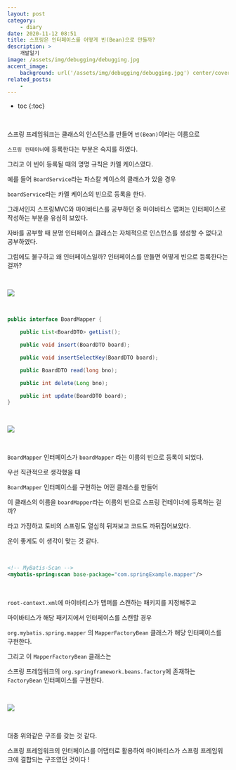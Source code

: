```yaml
---
layout: post
category:
    - diary
date: 2020-11-12 08:51
title: 스프링은 인터페이스를 어떻게 빈(Bean)으로 만들까?
description: >
    개발일기
image: /assets/img/debugging/debugging.jpg
accent_image:
    background: url('/assets/img/debugging/debugging.jpg') center/cover
related_posts:
    -
---
```


* toc
{:toc}

&nbsp;  

스프링 프레임워크는 클래스의 인스턴스를 만들어 `빈(Bean)`이라는 이름으로

`스프링 컨테이너`에 등록한다는 부분은 숙지를 하였다. 

그리고 이 빈이 등록될 때의 명명 규칙은 카멜 케이스였다.

예를 들어 `BoardService`라는 파스칼 케이스의 클래스가 있을 경우 

`boardService`라는 카멜 케이스의 빈으로 등록을 한다.

그래서인지 스프링MVC와 마이바티스를 공부하던 중 마이바티스 맵퍼는 인터페이스로 작성하는 부분을 유심히 보았다.

자바를 공부할 때 분명 인터페이스 클래스는 자체적으로 인스턴스를 생성할 수 없다고 공부하였다.

그럼에도 불구하고 왜 인터페이스일까? 인터페이스를 만들면 어떻게 빈으로 등록한다는 걸까?

&nbsp;  

![](https://img1.daumcdn.net/thumb/R1280x0/?scode=mtistory2&fname=https%3A%2F%2Fblog.kakaocdn.net%2Fdn%2FK5Gl7%2FbtqNgsu5lrh%2FfQASyUihoaDbmpjm7EpTZk%2Fimg.png)

&nbsp;  

```java
public interface BoardMapper {

	public List<BoardDTO> getList();

	public void insert(BoardDTO board);

	public void insertSelectKey(BoardDTO board);

	public BoardDTO read(long bno);

	public int delete(Long bno);

	public int update(BoardDTO board);
}
```

&nbsp;  

![](https://img1.daumcdn.net/thumb/R1280x0/?scode=mtistory2&fname=https%3A%2F%2Fblog.kakaocdn.net%2Fdn%2FMNEbG%2FbtqNbu8U1Zz%2FPG96jdF7LYMKkCvmKk9UsK%2Fimg.png)

&nbsp;  

`BoardMapper` 인터페이스가 `boardMapper` 라는 이름의 빈으로 등록이 되었다.

우선 직관적으로 생각했을 때

`BoardMapper` 인터페이스를 구현하는 어떤 클래스를 만들어

이 클래스의 이름을 `boardMapper`라는 이름의 빈으로 스프링 컨테이너에 등록하는 걸까?

라고 가정하고 토비의 스프링도 열심히 뒤져보고 코드도 까뒤집어보았다.

운이 좋게도 이 생각이 맞는 것 같다.

&nbsp;  

```xml
<!-- MyBatis-Scan -->
<mybatis-spring:scan base-package="com.springExample.mapper"/>	
```

&nbsp;  

`root-context.xml`에 마이바티스가 맵퍼를 스캔하는 패키지를 지정해주고

마이바티스가 해당 패키지에서 인터페이스를 스캔할 경우

`org.mybatis.spring.mapper` 의 `MapperFactoryBean` 클래스가 해당 인터페이스를 구현한다.

그리고 이 `MapperFactoryBean` 클래스는

스프링 프레임워크의 `org.springframework.beans.factory`에 존재하는 `FactoryBean` 인터페이스를 구현한다.

&nbsp;  

![](https://img1.daumcdn.net/thumb/R1280x0/?scode=mtistory2&fname=https%3A%2F%2Fblog.kakaocdn.net%2Fdn%2FlGo9N%2FbtqNbu174fY%2FLkNJUg8FdajKu3z0UoS6BK%2Fimg.png)

&nbsp;  

대충 위와같은 구조를 갖는 것 같다.

스프링 프레임워크의 인터페이스를 어댑터로 활용하여 마이바티스가 스프링 프레임워크에 결합되는 구조였던 것이다 !

&nbsp;  
